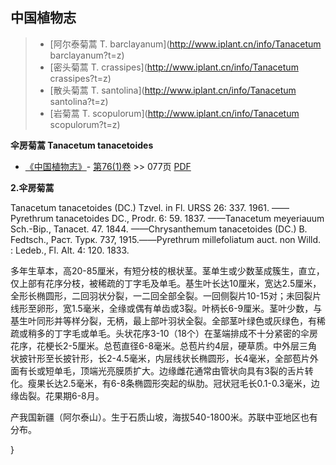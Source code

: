 

## 中国植物志

> * [阿尔泰菊蒿  T.  barclayanum](http://www.iplant.cn/info/Tanacetum barclayanum?t=z)
> * [密头菊蒿  T.  crassipes](http://www.iplant.cn/info/Tanacetum crassipes?t=z)
> * [散头菊蒿  T.  santolina](http://www.iplant.cn/info/Tanacetum santolina?t=z)
> * [岩菊蒿  T.  scopulorum](http://www.iplant.cn/info/Tanacetum scopulorum?t=z)

**伞房菊蒿 Tanacetum tanacetoides**

* [《中国植物志》](http://www.iplant.cn/frps)- [第76(1)卷](http://www.iplant.cn/frps/vol/76(1)) >> 077页 [PDF](http://www.iplant.cn/frps/pdf/76(1)/077.pdf)

**2.伞房菊蒿**

Tanacetum tanacetoides (DC.) Tzvel. in Fl. URSS 26: 337. 1961. ——Pyrethrum tanacetoides DC., Prodr. 6: 59. 1837. ——Tanacetum meyeriauum Sch.-Bip., Tanacet. 47. 1844. ——Chrysanthemum tanacetoides (DC.) B. Fedtsch., Раст. Турк. 737, 1915.——Pyrethrum millefoliatum auct. non Willd. : Ledeb., Fl. Alt. 4: 120. 1833.

多年生草本，高20-85厘米，有短分枝的根状茎。茎单生或少数茎成簇生，直立，仅上部有花序分枝，被稀疏的丁字毛及单毛。基生叶长达10厘米，宽达2.5厘米，全形长椭圆形，二回羽状分裂，一二回全部全裂。一回侧裂片10-15对；未回裂片线形至卵形，宽1.5毫米，全缘或偶有单齿或3裂。叶柄长6-9厘米。茎叶少数，与基生叶同形并等样分裂，无柄，最上部叶羽状全裂。全部茎叶绿色或灰绿色，有稀疏或稍多的丁字毛或单毛。头状花序3-10（18个）在茎端排成不十分紧密的伞房花序，花梗长2-5厘米。总苞直径6-8毫米。总苞片约4层，硬草质。中外层三角状披针形至长披针形，长2-4.5毫米，内层线状长椭圆形，长4毫米，全部苞片外面有长或短单毛，顶端光亮膜质扩大。边缘雌花通常由管状向具有3裂的舌片转化。瘦果长达2.5毫米，有6-8条椭圆形突起的纵肋。冠状冠毛长0.1-0.3毫米，边缘齿裂。花果期6-8月。

产我国新疆（阿尔泰山）。生于石质山坡，海拔540-1800米。苏联中亚地区也有分布。

}